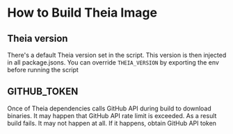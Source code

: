 # How to Build Theia Image

## Theia version

There's a default Theia version set in the script. This version is then injected in all package.jsons.
You can override `THEIA_VERSION` by exporting the env before running the script

## GITHUB_TOKEN

Once of Theia dependencies calls GitHub API during build to download binaries. It may happen that GitHub API rate limit is exceeded.
As a result build fails. It may not happen at all. If it happens, obtain GitHub API token
